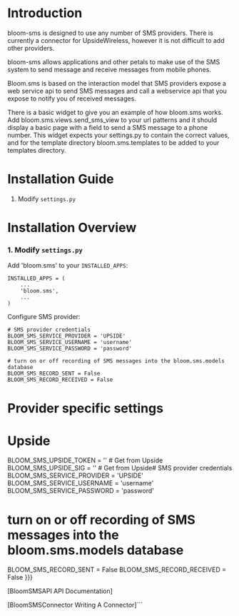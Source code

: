 # Introduction #
bloom-sms is designed to use any number of SMS providers.  There is currently a connector for UpsideWireless, however it is not difficult to add other providers.

bloom-sms allows applications and other petals to make use of the SMS system to send message and receive messages from mobile phones.


Bloom.sms is based on the interaction model that SMS providers expose a web service api to send SMS messages and call a webservice api that you expose to notify you of received messages.

There is a basic widget to give you an example of how bloom.sms works.
Add bloom.sms.views.send\_sms\_view to your url patterns and it should display a basic page with a field to send a SMS message to a phone number.
This widget expects your settings.py to contain the correct values, and for the template directory bloom.sms.templates to be added to your templates directory.

# Installation Guide #

  1. Modify `settings.py`

# Installation Overview #

### 1. Modify `settings.py` ###

Add 'bloom.sms' to your `INSTALLED_APPS`:

```
INSTALLED_APPS = (
    ...
    'bloom.sms',
    ...
)
```

Configure SMS provider:

```
# SMS provider credentials
BLOOM_SMS_SERVICE_PROVIDER = 'UPSIDE'
BLOOM_SMS_SERVICE_USERNAME = 'username'
BLOOM_SMS_SERVICE_PASSWORD = 'password'

# turn on or off recording of SMS messages into the bloom.sms.models database
BLOOM_SMS_RECORD_SENT = False
BLOOM_SMS_RECORD_RECEIVED = False
```

# Provider specific settings

# Upside
BLOOM\_SMS\_UPSIDE\_TOKEN = '' # Get from Upside
BLOOM\_SMS\_UPSIDE\_SIG = '' # Get from Upside# SMS provider credentials
BLOOM_SMS_SERVICE_PROVIDER = 'UPSIDE'
BLOOM_SMS_SERVICE_USERNAME = 'username'
BLOOM_SMS_SERVICE_PASSWORD = 'password'

# turn on or off recording of SMS messages into the bloom.sms.models database
BLOOM_SMS_RECORD_SENT = False
BLOOM_SMS_RECORD_RECEIVED = False
}}}

[BloomSMSAPI API Documentation]

[BloomSMSConnector Writing A Connector]```